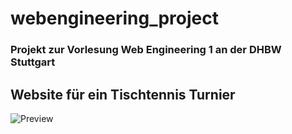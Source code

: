 # webengineering_project
### Projekt zur Vorlesung Web Engineering 1 an der DHBW Stuttgart

## Website für ein Tischtennis Turnier

![Preview](https://github.com/csknkdhbw/webengineering_project/blob/main/img/table_tennis_banner.jpg)